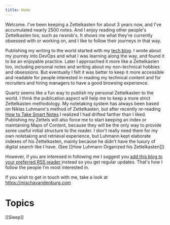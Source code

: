 ```yaml
---
title: Home
---
```


Welcome. I've been keeping a Zettelkasten for about 3 years now, and I've accumulated nearly 2500 notes. And I enjoy reading other people's Zettelkasten too, such as rwxrob's. It shows me what they're currently obsessed with or working on, and I like to follow their journeys in that way.

Publishing my writing to the world started with my [tech blog](https://mischavandenburg.com). I wrote about my journey into DevOps and what I was learning along the way, and found it to be an enjoyable practice. Later I approached it more like a Zettelkasten too, including personal notes and writing about my non-technical hobbies and obsessions. But eventually I felt it was better to keep it more accessible and readable for people interested in reading my technical content and for recruiters and hiring managers to have a good browsing experience.

Quartz seems like a fun way to publish my personal Zettelkasten to the world. I think the publication aspect will help me to keep a more strict Zettelkasten methodology. My notetaking system has always been based on Niklas Luhmann's method of Zettelkasten, but after recently re-reading [How to Take Smart Notes](https://amzn.to/49Pcimg) I realized I had drifted farther than I liked. Publishing my Zettels will also force me to start keeping an index or maintaining Maps of Content, because they will be the only way to provide some useful initial structure to the reader. I don't really need them for my own notetaking and retrieval experience, but Luhmann kept elaborate indexes of his Zettelkasten, mainly because he didn't have the luxury of digital search like I have. (See [[How Luhmann Organized his Zettelkasten]])

However, if you are interesed in following me I suggest you [add this blog to your preferred RSS reader ](https://zettelkasten.mischavandenburg.net/index.xml) instead so you get regular updates. That's how I follow the people I'm most interested in.

If you wish to get in touch with me, take a look at https://mischavandenburg.com

# Topics

[[Sleep]]
